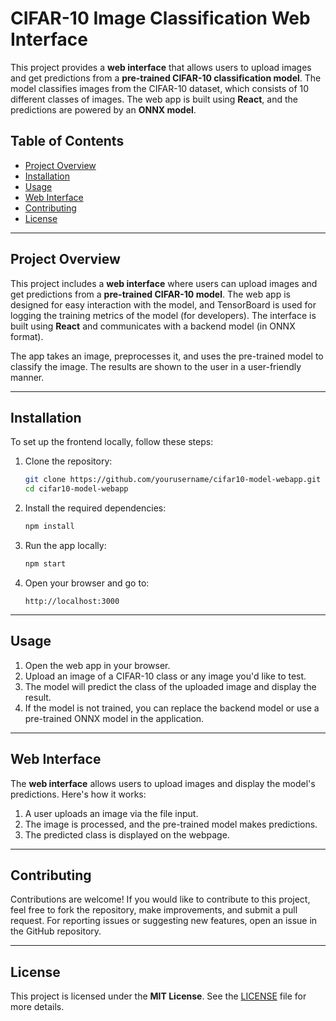 
# CIFAR-10 Image Classification Web Interface

This project provides a **web interface** that allows users to upload images and get predictions from a **pre-trained CIFAR-10 classification model**. The model classifies images from the CIFAR-10 dataset, which consists of 10 different classes of images. The web app is built using **React**, and the predictions are powered by an **ONNX model**.

## Table of Contents

- [Project Overview](#project-overview)
- [Installation](#installation)
- [Usage](#usage)
- [Web Interface](#web-interface)
- [Contributing](#contributing)
- [License](#license)

---

## Project Overview

This project includes a **web interface** where users can upload images and get predictions from a **pre-trained CIFAR-10 model**. The web app is designed for easy interaction with the model, and TensorBoard is used for logging the training metrics of the model (for developers). The interface is built using **React** and communicates with a backend model (in ONNX format).

The app takes an image, preprocesses it, and uses the pre-trained model to classify the image. The results are shown to the user in a user-friendly manner.

---

## Installation

To set up the frontend locally, follow these steps:

1. Clone the repository:
    ```bash
    git clone https://github.com/yourusername/cifar10-model-webapp.git
    cd cifar10-model-webapp
    ```

2. Install the required dependencies:
    ```bash
    npm install
    ```

3. Run the app locally:
    ```bash
    npm start
    ```

4. Open your browser and go to:
    ```
    http://localhost:3000
    ```

---

## Usage

1. Open the web app in your browser.
2. Upload an image of a CIFAR-10 class or any image you'd like to test.
3. The model will predict the class of the uploaded image and display the result.
4. If the model is not trained, you can replace the backend model or use a pre-trained ONNX model in the application.

---

## Web Interface

The **web interface** allows users to upload images and display the model's predictions. Here's how it works:

1. A user uploads an image via the file input.
2. The image is processed, and the pre-trained model makes predictions.
3. The predicted class is displayed on the webpage.

---

## Contributing

Contributions are welcome! If you would like to contribute to this project, feel free to fork the repository, make improvements, and submit a pull request. For reporting issues or suggesting new features, open an issue in the GitHub repository.

---

## License

This project is licensed under the **MIT License**. See the [LICENSE](LICENSE) file for more details.
